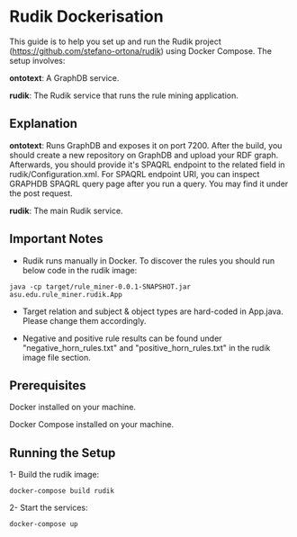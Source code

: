 # Rudik Dockerisation
This guide is to help you set up and run the Rudik project (https://github.com/stefano-ortona/rudik) using Docker Compose. The setup involves:

**ontotext**: A GraphDB service.

**rudik**: The Rudik service that runs the rule mining application.

## Explanation
**ontotext**: Runs GraphDB and exposes it on port 7200. After the build, you should create a new repository on GraphDB and upload your RDF graph. Afterwards, you should provide it's SPAQRL endpoint to the related field in rudik/Configuration.xml. For SPAQRL endpoint URI, you can inspect GRAPHDB SPAQRL query page after you run a query. You may find it under the post request.

**rudik**: The main Rudik service.

## Important Notes
- Rudik runs manually in Docker. To discover the rules you should run below code in the rudik image:

```
java -cp target/rule_miner-0.0.1-SNAPSHOT.jar asu.edu.rule_miner.rudik.App
```

- Target relation and subject & object types are hard-coded in App.java. Please change them accordingly.

- Negative and positive rule results can be found under "negative_horn_rules.txt" and "positive_horn_rules.txt" in the rudik image file section.

## Prerequisites
Docker installed on your machine.

Docker Compose installed on your machine.

## Running the Setup
1- Build the rudik image:

```
docker-compose build rudik
```

2- Start the services:

```
docker-compose up
```


